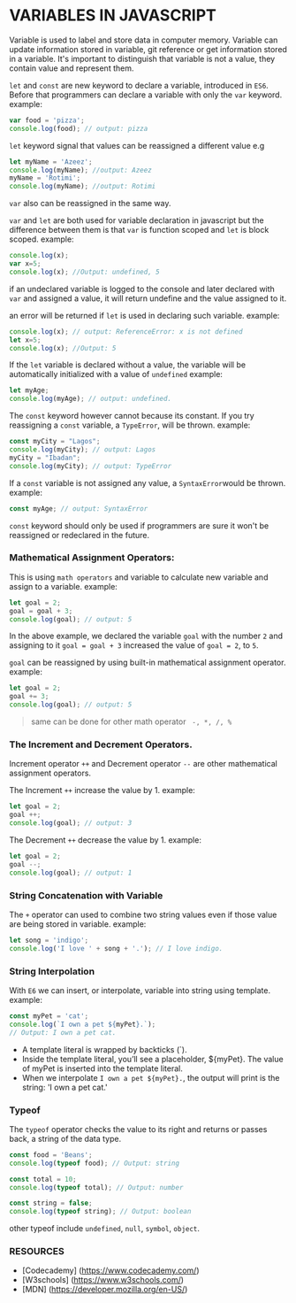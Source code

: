 # VARIABLES IN JAVASCRIPT

Variable is used to label and store data in computer memory.
Variable can update information stored in variable, git reference or get information stored in a variable.
It's important to distinguish that variable is not a value, they contain value and represent them.

`let` and `const` are new keyword to declare a variable, introduced in `ES6`. Before that programmers can declare a variable with only the `var` keyword. example:

```js
var food = 'pizza';
console.log(food); // output: pizza
```

`let` keyword signal that values can be reassigned a different value e.g

```js
let myName = 'Azeez';
console.log(myName); //output: Azeez
myName = 'Rotimi';
console.log(myName); //output: Rotimi
```

`var` also can be reassigned in the same way.

`var` and `let` are both used for variable declaration in javascript but the difference between them is that `var` is function scoped and `let` is block scoped. example:

```js
console.log(x);
var x=5;
console.log(x); //Output: undefined, 5
```

if an undeclared variable is logged to the console and later declared with `var` and assigned a value, it will return undefine and the value assigned to it.

 an error will be returned if `let` is used in declaring such variable. example:

 ```js
console.log(x); // output: ReferenceError: x is not defined
let x=5;
console.log(x); //Output: 5
 ```

If the `let` variable is declared without a value, the variable will be automatically initialized with a value of `undefined` example:

```js
let myAge;
console.log(myAge); // output: undefined.
```

The `const` keyword however cannot because its constant. If you try reassigning a `const` variable, a `TypeError`, will be thrown. example:

```js
const myCity = "Lagos";
console.log(myCity); // output: Lagos
myCity = "Ibadan";
console.log(myCity); // output: TypeError
```

If a `const` variable is not assigned any value, a `SyntaxError`would be thrown. example:

```js
const myAge; // output: SyntaxError
```


`const` keyword should only be used if programmers are sure it won't be reassigned or redeclared in the future.

### Mathematical Assignment Operators:
This is using `math operators` and variable to calculate new variable and assign to a variable. example:

```js
let goal = 2;
goal = goal + 3;
console.log(goal); // output: 5
```

In the above example, we declared the variable `goal` with the number `2` and assigning to it `goal = goal + 3` increased the value of `goal = 2`, to `5`.

`goal` can be reassigned by using built-in mathematical assignment operator. example:

```js
let goal = 2;
goal += 3;
console.log(goal); // output: 5
```

> same can be done for other math operator ` -, *, /, %`

### The Increment and Decrement Operators.
Increment operator `++` and Decrement operator `--` are other mathematical assignment operators.

The Increment `++` increase the value by 1. example:

```js
let goal = 2;
goal ++;
console.log(goal); // output: 3
```

The Decrement `++` decrease the value by 1. example:

```js
let goal = 2;
goal --;
console.log(goal); // output: 1
```

### String Concatenation with Variable
The `+` operator can used to combine two string values even if those value are being stored in variable. example:

```js
let song = 'indigo';
console.log('I love ' + song + '.'); // I love indigo.
```

### String Interpolation
With `E6` we can insert, or interpolate, variable into string using template. example:

```js
const myPet = 'cat';
console.log(`I own a pet ${myPet}.`);
// Output: I own a pet cat.
```

- A template literal is wrapped by backticks (&#96;).
- Inside the template literal, you’ll see a placeholder, ${myPet}. The value of myPet is inserted into the template literal.
- When we interpolate `I own a pet ${myPet}.`, the output will print is the string: 'I own a pet cat.'

### Typeof

The `typeof` operator checks the value to its right and returns or passes back, a string of the data type.

```js
const food = 'Beans';
console.log(typeof food); // Output: string

const total = 10;
console.log(typeof total); // Output: number

const string = false; 
console.log(typeof string); // Output: boolean
```

other typeof include `undefined`, `null`, `symbol`, `object`.

### RESOURCES
 - [Codecademy] (https://www.codecademy.com/)
 - [W3schools] (https://www.w3schools.com/)
 - [MDN] (https://developer.mozilla.org/en-US/)
